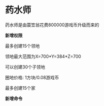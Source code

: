 # 药水师

药水师是由蓑笠翁花费800000游戏币升级而来的

**新增权限**

最多创建15个领地

领地最大范围为X=700\*Y=384\*Z=700

可以创建30个子领地

圈地价格: 1方块/0.08游戏币

最多创建15个家

**新增命令**
